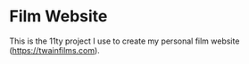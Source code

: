 # Film Website

This is the 11ty project I use to create my personal film website (https://twainfilms.com).
